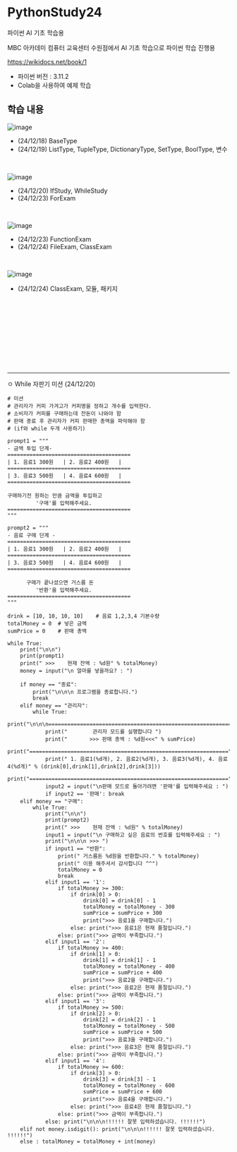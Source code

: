 # PythonStudy24
파이썬 AI 기초 학습용

MBC 아카데미 컴퓨터 교육센터 수원점에서 AI 기초 학습으로 파이썬 학습 진행용

https://wikidocs.net/book/1

- 파이썬 버전 : 3.11.2
- Colab을 사용하여 예제 학습
  
## 학습 내용

![image](https://github.com/user-attachments/assets/11c14d01-59f5-4cf7-864a-796ddf89242e)
- (24/12/18) BaseType
- (24/12/19) ListType, TupleType, DictionaryType, SetType, BoolType, 변수
<br>

![image](https://github.com/user-attachments/assets/0101decb-c8b4-4027-aae8-19194f61bbe3)
- (24/12/20) IfStudy, WhileStudy
- (24/12/23) ForExam
<br>

![image](https://github.com/user-attachments/assets/7c258bc0-6dff-4b47-8c21-463e2f7642e9)
- (24/12/23) FunctionExam
- (24/12/24) FileExam, ClassExam
<br>

![image](https://github.com/user-attachments/assets/2a8e8d01-0840-41de-b566-dc487d8ad445)
- (24/12/24) ClassExam, 모듈, 패키지


<br><br><br><br><br><br><br><br><br>
<hr>

ㅇ While 자판기 미션 (24/12/20)
```
# 미션
# 관리자가 커피 가겨고가 커피명을 정하고 개수를 입력한다.
# 소비자가 커피를 구매하는데 잔돈이 나와야 함
# 판매 종료 후 관리자가 커피 판매한 총액을 파악해야 함
# (if와 while 두개 사용하기)

prompt1 = """
- 금액 투입 단계-
=======================================
| 1. 음료1 300원   | 2. 음료2 400원   |
=======================================
| 3. 음료3 500원   | 4. 음료4 600원   |
=======================================

구매하기전 원하는 만큼 금액을 투입하고
         '구매'를 입력해주세요.
=======================================
"""

prompt2 = """
- 음료 구매 단계 -
=======================================
| 1. 음료1 300원   | 2. 음료2 400원   |
=======================================
| 3. 음료3 500원   | 4. 음료4 600원   |
=======================================

      구매가 끝나셨으면 거스름 돈
         '반환'을 입력해주세요.
=======================================
"""

drink = [10, 10, 10, 10]    # 음료 1,2,3,4 기본수량
totalMoney = 0  # 넣은 금액
sumPrice = 0    # 판매 총액

while True:
    print("\n\n")
    print(prompt1)
    print(" >>>    현재 잔액 : %d원" % totalMoney)
    money = input("\n 얼마를 넣을까요? : ")

    if money == "종료":
        print("\n\n\n 프로그램을 종료합니다.")
        break
    elif money == "관리자":
        while True:
            print("\n\n\n===============================================================")
            print("        관리자 모드를 실행합니다 ")
            print("       >>> 판매 총액 : %d원<<<" % sumPrice)
            print("===============================================================")
            print(" 1. 음료1(%d개), 2. 음료2(%d개), 3. 음료3(%d개), 4. 음료4(%d개)" % (drink[0],drink[1],drink[2],drink[3]))
            print("===============================================================")
            input2 = input("\n판매 모드로 돌아가려면 '판매'를 입력해주세요 : ")
            if input2 == '판매': break
    elif money == "구매":
        while True:
            print("\n\n")
            print(prompt2)
            print(" >>>    현재 잔액 : %d원" % totalMoney)
            input1 = input("\n 구매하고 싶은 음료의 번호를 입력해주세요 : ")
            print("\n\n\n >>> ")
            if input1 == "반환":
                print(" 거스름돈 %d원을 반환합니다." % totalMoney)
                print(" 이용 해주셔서 감사합니다 ^^")
                totalMoney = 0
                break
            elif input1 == '1':
                if totalMoney >= 300:
                    if drink[0] > 0:
                        drink[0] = drink[0] - 1
                        totalMoney = totalMoney - 300
                        sumPrice = sumPrice + 300
                        print(">>> 음료1을 구매합니다.")
                    else: print(">>> 음료1은 현재 품절입니다.")
                else: print(">>> 금액이 부족합니다.")
            elif input1 == '2':
                if totalMoney >= 400:
                    if drink[1] > 0:
                        drink[1] = drink[1] - 1
                        totalMoney = totalMoney - 400
                        sumPrice = sumPrice + 400
                        print(">>> 음료2을 구매합니다.")
                    else: print(">>> 음료2은 현재 품절입니다.")
                else: print(">>> 금액이 부족합니다.")
            elif input1 == '3':
                if totalMoney >= 500:
                    if drink[2] > 0:
                        drink[2] = drink[2] - 1
                        totalMoney = totalMoney - 500
                        sumPrice = sumPrice + 500
                        print(">>> 음료3을 구매합니다.")
                    else: print(">>> 음료3은 현재 품절입니다.")
                else: print(">>> 금액이 부족합니다.")
            elif input1 == '4':
                if totalMoney >= 600:
                    if drink[3] > 0:
                        drink[3] = drink[3] - 1
                        totalMoney = totalMoney - 600
                        sumPrice = sumPrice + 600
                        print(">>> 음료4을 구매합니다.")
                    else: print(">>> 음료4은 현재 품절입니다.")
                else: print(">>> 금액이 부족합니다.")
            else: print("\n\n\n!!!!!! 잘못 입력하셨습니다. !!!!!!")
    elif not money.isdigit(): print("\n\n\n!!!!!! 잘못 입력하셨습니다. !!!!!!")
    else : totalMoney = totalMoney + int(money)

```


